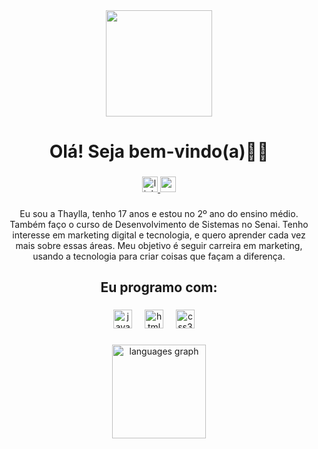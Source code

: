 <div align="center">
  <img height="170" src="https://media0.giphy.com/media/v1.Y2lkPTc5MGI3NjExb25xcTFiMjA1ZGNvenliYzlqc2dueW92a2hpMmJmemRwc3p5ZWU0diZlcD12MV9pbnRlcm5hbF9naWZfYnlfaWQmY3Q9cw/l0HlGeTBdTqMll15u/giphy.gif"  />
</div>

###

<h1 align="center">Olá! Seja bem-vindo(a)👋🤍</h1>

###

<div align="center">
  <a href="https://www.linkedin.com/in/thaylla-nordt-das-neves" target="_blank">
    <img src="https://img.shields.io/static/v1?message=LinkedIn&logo=linkedin&label=&color=0077B5&logoColor=white&labelColor=&style=for-the-badge" height="25" alt="linkedin logo" />
  </a>
  <a href="mailto:thaynnneves@gmail.com" target="_blank">
    <img src="https://img.shields.io/static/v1?message=Gmail&logo=gmail&label=&color=EA4335&logoColor=white&labelColor=&style=for-the-badge" height="25" alt="gmail logo" />
  </a>
</div>

###

<p align="center">Eu sou a Thaylla, tenho 17 anos e estou no 2º ano do ensino médio. Também faço o curso de Desenvolvimento de Sistemas no Senai. Tenho interesse em marketing digital e tecnologia, e quero aprender cada vez mais sobre essas áreas. Meu objetivo é seguir carreira em marketing, usando a tecnologia para criar coisas que façam a diferença. </p>


###

<h2 align="center">Eu programo com:</h2>

###

<div align="center">
  <img src="https://cdn.jsdelivr.net/gh/devicons/devicon/icons/javascript/javascript-original.svg" height="30" alt="javascript logo"  />
  <img width="12" />
  <img src="https://cdn.jsdelivr.net/gh/devicons/devicon/icons/html5/html5-original.svg" height="30" alt="html5 logo"  />
  <img width="12" />
  <img src="https://cdn.jsdelivr.net/gh/devicons/devicon/icons/css3/css3-original.svg" height="30" alt="css3 logo"  />
  <img width="12" />
</div>

###

<div align="center">
  <img src="https://github-readme-stats.vercel.app/api/top-langs?username=thaynordt&locale=en&hide_title=false&layout=compact&card_width=320&langs_count=5&theme=dracula&hide_border=false" height="150" alt="languages graph"  />
</div>

###
